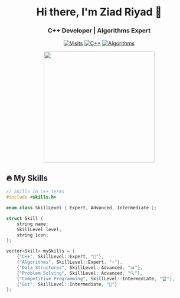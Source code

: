 <div align="center">

# Hi there, I'm Ziad Riyad 👋
### C++ Developer | Algorithms Expert 

[![Visits](https://komarev.com/ghpvc/?username=ziadriyad&label=Profile%20Views&color=0e75b6&style=flat)](https://github.com/ziadriyad)
[![C++](https://img.shields.io/badge/-C++-00599C?style=flat&logo=c%2B%2B&logoColor=white)](https://isocpp.org/)
[![Algorithms](https://img.shields.io/badge/-Algorithms-ff69b4?style=flat)](https://en.wikipedia.org/wiki/Algorithm)


<img src="https://media.giphy.com/media/v1.Y2lkPTc5MGI3NjExcWJ0Y3FyY2x4dW1tY2V0eWZ2b2J6Y2VlZ3N4dGJzZzR4eWZ6dSZlcD12MV9pbnRlcm5hbF9naWZfYnlfaWQmY3Q9Zw/qgQUggAC3Pfv687qPC/giphy.gif" width="300"/>

</div>

## 🔥 My Skills

```cpp
// Skills in C++ terms
#include <skills.h>

enum class SkillLevel { Expert, Advanced, Intermediate };

struct Skill {
    string name;
    SkillLevel level;
    string icon;
};

vector<Skill> mySkills = {
    {"C++", SkillLevel::Expert, "🧠"},
    {"Algorithms", SkillLevel::Expert, "⚡"},
    {"Data Structures", SkillLevel::Advanced, "📊"},
    {"Problem Solving", SkillLevel::Advanced, "🔍"},
    {"Competitive Programming", SkillLevel::Intermediate, "🏆"},
    {"Git", SkillLevel::Intermediate, "🔀"}
};


